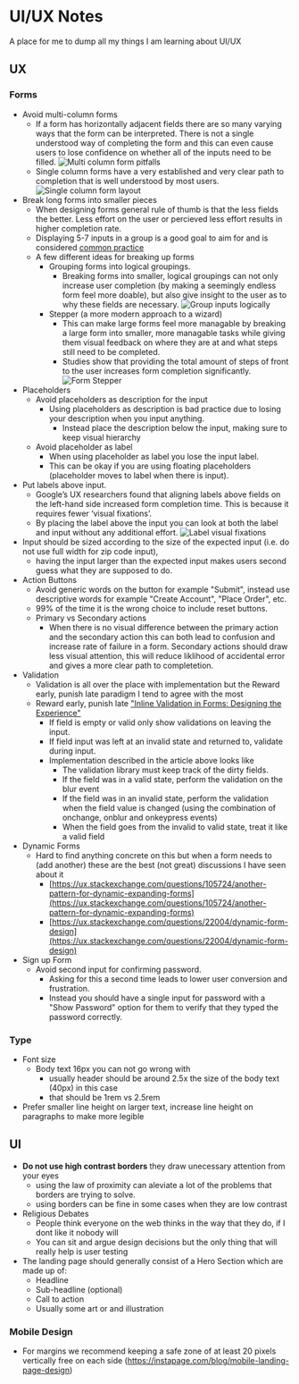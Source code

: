 # UI/UX Notes

A place for me to dump all my things I am learning about UI/UX

## UX
### Forms
- Avoid multi-column forms
    - If a form has horizontally adjacent fields there are so many varying ways that the form can be interpreted. There is not a single understood way of completing the form and this can even cause users to lose confidence on whether all of the inputs need to be filled.
    ![Multi column form pitfalls](examples/multi-column-pitfalls.png)
    - Single column forms have a very established and very clear path to completion that is well understood by most users.
    ![Single column form layout](examples/form-single-column.png)
- Break long forms into smaller pieces
    - When designing forms general rule of thumb is that the less fields the better. Less effort on the user or percieved less effort results in higher completion rate.
    - Displaying 5-7 inputs in a group is a good goal to aim for and is considered [common practice](https://xd.adobe.com/ideas/principles/web-design/best-practices-form-design/) 
    - A few different ideas for breaking up forms
      - Grouping forms into logical groupings. 
        - Breaking forms into smaller, logical groupings can not only increase user completion (by making a seemingly endless form feel more doable), but also give insight to the user as to why these fields are necessary. 
        ![Group inputs logically](examples/form-grouping.png)
      - Stepper (a more modern approach to a wizard)
        - This can make large forms feel more managable by breaking a large form into smaller, more managable tasks while giving them visual feedback on where they are at and what steps still need to be completed.
        - Studies show that providing the total amount of steps of front to the user increases form completion significantly.
        ![Form Stepper](examples/form-stepper.png)
- Placeholders
    - Avoid placeholders as description for the input
        - Using placeholders as description is bad practice due to losing your description when you input anything.  
          - Instead place the description below the input, making sure to keep visual hierarchy
    - Avoid placeholder as label
        - When using placeholder as label you lose the input label.
        - This can be okay if you are using floating placeholders (placeholder moves to label when there is input).
- Put labels above input.
    - Google’s UX researchers found that aligning labels above fields on the left-hand side increased form completion time. This is because it requires fewer ‘visual fixations’.
    - By placing the label above the input you can look at both the label and input without any additional effort.
    ![Label visual fixations](examples/label-visual-fixation.png)
- Input should be sized according to the size of the expected input (i.e. do not use full width for zip code input), 
    - having the input larger than the expected input makes users second guess what they are supposed to do.
- Action Buttons
    - Avoid generic words on the button for example "Submit", instead use descriptive words for example "Create Account", "Place Order", etc.
    - 99% of the time it is the wrong choice to include reset buttons.
    - Primary vs Secondary actions
        - When there is no visual difference between the primary action and the secondary action this can both lead to confusion and increase rate of failure in a form. Secondary actions should draw less visual attention, this will reduce liklihood of accidental error and gives a more clear path to completetion.
- Validation
    - Validation is all over the place with implementation but the Reward early, punish late paradigm I tend to agree with the most
    - Reward early, punish late ["Inline Validation in Forms: Designing the Experience"](https://medium.com/wdstack/inline-validation-in-forms-designing-the-experience-123fb34088ce)
        - If field is empty or valid only show validations on leaving the input.
        - If field input was left at an invalid state and returned to, validate during input.
        - Implementation described in the article above looks like
            - The validation library must keep track of the dirty fields.
            - If the field was in a valid state, perform the validation on the blur event
            - If the field was in an invalid state, perform the validation when the field value is changed (using the combination of onchange, onblur and onkeypress events)
            - When the field goes from the invalid to valid state, treat it like a valid field
- Dynamic Forms
    - Hard to find anything concrete on this but when a form needs to (add another) these are the best (not great) discussions I have seen about it                   
        - [https://ux.stackexchange.com/questions/105724/another-pattern-for-dynamic-expanding-forms](https://ux.stackexchange.com/questions/105724/another-pattern-for-dynamic-expanding-forms)
      - [https://ux.stackexchange.com/questions/22004/dynamic-form-design](https://ux.stackexchange.com/questions/22004/dynamic-form-design)
- Sign up Form
    - Avoid second input for confirming password.
         - Asking for this a second time leads to lower user conversion and frustration.
         - Instead you should have a single input for password with a "Show Password" option for them to verify that they typed the password correctly.

### Type
- Font size
  - Body text 16px you can not go wrong with 
    - usually header should be around 2.5x the size of the body text (40px) in this case 
    - that should be 1rem vs 2.5rem
- Prefer smaller line height on larger text, increase line height on paragraphs to make more legible

## UI
- **Do not use high contrast borders** they draw unecessary attention from your eyes
    - using the law of proximity can aleviate a lot of the problems that borders are trying to solve.
    - using borders can be fine in some cases when they are low contrast
- Religious Debates 
    - People think everyone on the web thinks in the way that they do, if I dont like it nobody will 
    - You can sit and argue design decisions but the only thing that will really help is user testing
- The landing page should generally consist of a Hero Section which are made up of:
    - Headline
    - Sub-headline (optional)
    - Call to action
    - Usually some art or and illustration
### Mobile Design
- For margins we recommend keeping a safe zone of at least 20 pixels vertically free on each side (https://instapage.com/blog/mobile-landing-page-design)
